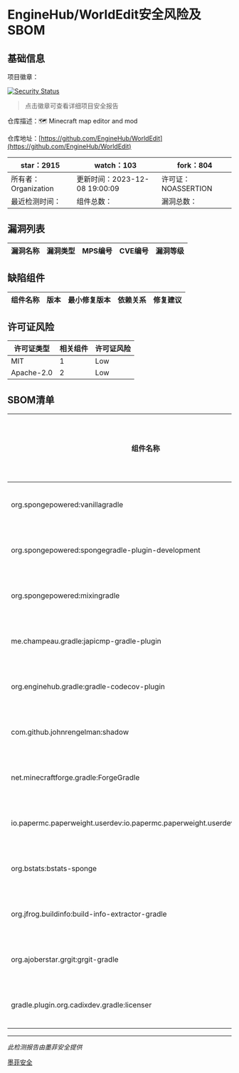 # EngineHub/WorldEdit安全风险及SBOM

## 基础信息

项目徽章：

[![Security Status](https://www.murphysec.com/platform3/v31/badge/1733912540550746112.svg)](https://www.murphysec.com/console/report/1733912540403945472/1733912540550746112)

> 点击徽章可查看详细项目安全报告

仓库描述：🗺️ Minecraft map editor and mod

仓库地址：[https://github.com/EngineHub/WorldEdit](https://github.com/EngineHub/WorldEdit)

| star：2915 | watch：103 | fork：804 |
| ----------- | -------------- | ------------ |
| 所有者：Organization | 更新时间：2023-12-08 19:00:09 | 许可证：NOASSERTION |
| 最近检测时间： | 组件总数： | 漏洞总数： |




## 漏洞列表

| 漏洞名称 | 漏洞类型 | MPS编号 | CVE编号 | 漏洞等级 |
| ------- | ------ | ------- | ------ | ----- |





## 缺陷组件

| 组件名称 | 版本 | 最小修复版本 | 依赖关系 | 修复建议 |
| -------- | ---- | ------------ | -------- | -------- |





## 许可证风险

| 许可证类型 | 相关组件 | 许可证风险 |
| ---------- | -------- | ---------- |
|MIT|1|Low|
|Apache-2.0|2|Low|




## SBOM清单

| 组件名称 | 组件版本 | 是否直接依赖 | 仓库 |
| -------- | -------- | ------------ | ---- |
|org.spongepowered:vanillagradle|0.2.1-20230603.203956-54|直接依赖|maven|
|org.spongepowered:spongegradle-plugin-development|2.1.1|直接依赖|maven|
|org.spongepowered:mixingradle|0.7.38|直接依赖|maven|
|me.champeau.gradle:japicmp-gradle-plugin|0.4.0|直接依赖|maven|
|org.enginehub.gradle:gradle-codecov-plugin|0.2.0|直接依赖|maven|
|com.github.johnrengelman:shadow|8.1.1|直接依赖|maven|
|net.minecraftforge.gradle:ForgeGradle|6.0.13|直接依赖|maven|
|io.papermc.paperweight.userdev:io.papermc.paperweight.userdev.gradle.plugin|1.5.5|直接依赖|maven|
|org.bstats:bstats-sponge|3.0.0|直接依赖|maven|
|org.jfrog.buildinfo:build-info-extractor-gradle|4.32.0|直接依赖|maven|
|org.ajoberstar.grgit:grgit-gradle|4.1.1|直接依赖|maven|
|gradle.plugin.org.cadixdev.gradle:licenser|0.6.1|直接依赖|maven|


------

*此检测报告由墨菲安全提供*

[墨菲安全](www.murphysec.com)